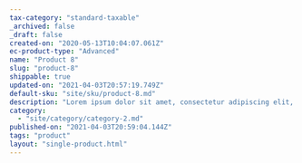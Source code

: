 ```yaml
---
tax-category: "standard-taxable"
_archived: false
_draft: false
created-on: "2020-05-13T10:04:07.061Z"
ec-product-type: "Advanced"
name: "Product 8"
slug: "product-8"
shippable: true
updated-on: "2021-04-03T20:57:19.749Z"
default-sku: "site/sku/product-8.md"
description: "Lorem ipsum dolor sit amet, consectetur adipiscing elit, sed do eiusmod tempor incididunt ut labore et dolore magna aliqua. "
category:
  - "site/category/category-2.md"
published-on: "2021-04-03T20:59:04.144Z"
tags: "product"
layout: "single-product.html"
---
```



